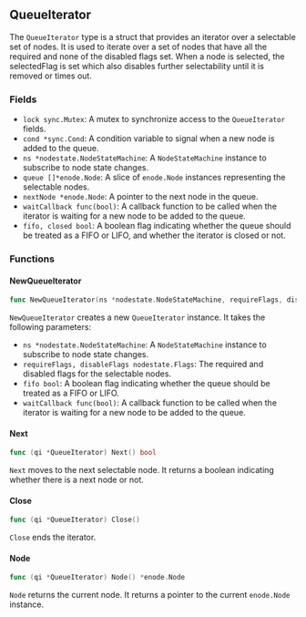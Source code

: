 ## QueueIterator

The `QueueIterator` type is a struct that provides an iterator over a selectable set of nodes. It is used to iterate over a set of nodes that have all the required and none of the disabled flags set. When a node is selected, the selectedFlag is set which also disables further selectability until it is removed or times out.

### Fields

- `lock sync.Mutex`: A mutex to synchronize access to the `QueueIterator` fields.
- `cond *sync.Cond`: A condition variable to signal when a new node is added to the queue.
- `ns *nodestate.NodeStateMachine`: A `NodeStateMachine` instance to subscribe to node state changes.
- `queue []*enode.Node`: A slice of `enode.Node` instances representing the selectable nodes.
- `nextNode *enode.Node`: A pointer to the next node in the queue.
- `waitCallback func(bool)`: A callback function to be called when the iterator is waiting for a new node to be added to the queue.
- `fifo, closed bool`: A boolean flag indicating whether the queue should be treated as a FIFO or LIFO, and whether the iterator is closed or not.

### Functions

#### NewQueueIterator

```go
func NewQueueIterator(ns *nodestate.NodeStateMachine, requireFlags, disableFlags nodestate.Flags, fifo bool, waitCallback func(bool)) *QueueIterator
```

`NewQueueIterator` creates a new `QueueIterator` instance. It takes the following parameters:

- `ns *nodestate.NodeStateMachine`: A `NodeStateMachine` instance to subscribe to node state changes.
- `requireFlags, disableFlags nodestate.Flags`: The required and disabled flags for the selectable nodes.
- `fifo bool`: A boolean flag indicating whether the queue should be treated as a FIFO or LIFO.
- `waitCallback func(bool)`: A callback function to be called when the iterator is waiting for a new node to be added to the queue.

#### Next

```go
func (qi *QueueIterator) Next() bool
```

`Next` moves to the next selectable node. It returns a boolean indicating whether there is a next node or not.

#### Close

```go
func (qi *QueueIterator) Close()
```

`Close` ends the iterator.

#### Node

```go
func (qi *QueueIterator) Node() *enode.Node
```

`Node` returns the current node. It returns a pointer to the current `enode.Node` instance.